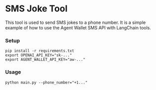 # SMS Joke Tool

This tool is used to send SMS jokes to a phone number. It is a simple example of how to use the Agent Wallet SMS API with LangChain tools.

### Setup

```shell
pip install -r requirements.txt
export OPENAI_API_KEY="sk-..."
export AGENT_WALLET_API_KEY="aw-..."
```

### Usage

```shell
python main.py --phone_number="+1..."
```